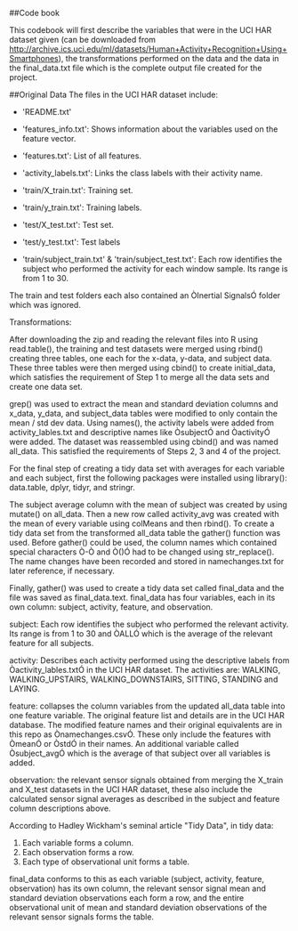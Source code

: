 
##Code book 

This codebook will first describe the variables that were in the UCI HAR dataset given (can be downloaded from http://archive.ics.uci.edu/ml/datasets/Human+Activity+Recognition+Using+Smartphones), the transformations performed on the data and the data in the final_data.txt file which is the complete output file created for the project. 

##Original Data
The files in the UCI HAR dataset include:

- 'README.txt'
- 'features_info.txt': Shows information about the variables used on the feature vector.
- 'features.txt': List of all features.
- 'activity_labels.txt': Links the class labels with their activity name.

- 'train/X_train.txt': Training set.
- 'train/y_train.txt': Training labels.
- 'test/X_test.txt': Test set.
- 'test/y_test.txt': Test labels

- 'train/subject_train.txt' & 'train/subject_test.txt': Each row identifies the subject who performed the activity for each window sample. Its range is from 1 to 30.

The train and test folders each also contained an ÒInertial SignalsÓ folder which was ignored. 

Transformations:

After downloading the zip and reading the relevant files into R using read.table(), the training and test datasets were merged using rbind() creating three tables, one each for the x-data, y-data, and subject data. These three tables were then merged using cbind() to create initial_data, which satisfies the requirement of Step 1 to merge all the data sets and create one data set.

grep() was used to extract the mean and standard deviation columns and x_data, y_data, and subject_data tables were modified to only contain the mean / std dev data. Using names(), the activity labels were added from activity_lables.txt and descriptive names like ÒsubjectÓ and ÒactivityÓ were added. The dataset was reassembled using cbind() and was named all_data. This satisfied the requirements of Steps 2, 3 and 4 of the project. 

For the final step of creating a tidy data set with averages for each variable and each subject, first the following packages were installed using library(): data.table, dplyr, tidyr, and stringr. 

The subject average column with the mean of subject was created by using mutate() on all_data. Then a new row called activity_avg was created with the mean of every variable using colMeans and then rbind(). To create a tidy data set from  the transformed all_data table  the gather() function was used. Before gather() could be used, the column names which contained special characters Ò-Ò and Ò()Ó had to be changed using str_replace(). The name changes have been recorded and stored in namechanges.txt for later reference, if necessary. 

Finally, gather() was used to create a tidy data set called final_data and the file was saved as final_data.text. final_data has four variables, each in its own column: subject, activity, feature, and observation. 

subject: Each row identifies the subject who performed the relevant activity. Its range is from 1 to 30 and ÒALLÓ which is the average of the relevant feature for all subjects. 

activity: Describes each activity performed using the descriptive labels from Òactivity_lables.txtÓ in the UCI HAR dataset. The activities are: WALKING, WALKING_UPSTAIRS, WALKING_DOWNSTAIRS, SITTING, STANDING and LAYING.

feature: collapses the column variables from the updated all_data table into one feature variable. The original feature list and details are in the UCI HAR database. The modified feature names and their original equivalents are in this repo as Ònamechanges.csvÓ. These only include the features with ÒmeanÓ or ÒstdÓ in their names. An additional variable called Òsubject_avgÓ which is the average of that subject over all variables is added. 

observation: the relevant sensor signals obtained from merging the X_train and X_test datasets in the UCI HAR dataset, these also include the calculated sensor signal averages as described in the subject and feature column descriptions above. 
 
According to Hadley Wickham's seminal article "Tidy Data", in tidy data:

1. Each variable forms a column.
2. Each observation forms a row.
3. Each type of observational unit forms a table. 

final_data conforms to this as each variable (subject, activity, feature, observation) has its own column, the relevant sensor signal mean and standard deviation observations each form a row, and the entire observational unit of mean and standard deviation observations of the relevant sensor signals forms the table. 

